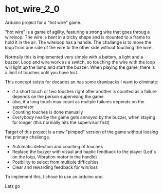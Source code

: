# hot_wire_2_0
Arduino project for a "hot wire" game.

"hot wire" is a game of agility, featuring a strong wire that goes throug a wireloop. The wire is bent in a tricky shape and is mounted to a frame to hold it in the air. The wireloop has a handle.
The challange is to move the loop from one side of the wire to the other side without touching the wire.

Normally this is implemented very simple with a battery, a light and a buzzer. Loop and wire work as a switch, so touching the wire with the loop will light up the lamp and start the buzzer. When playing the game, there is a limit of touches until you have lost. 

This concept exists for decades an has some drawbacks I want to eliminate:

* if a short touch or two touches right after another is counted as a failure depends on the person supervising the game
* also, if a long touch may count as multple failures depends on the supervisor
* Counting touches is done manually
* Everybody nearby the game gets annoyed by the buzzer, when staying for longer (this normally hits the supervisor first)

Target of this project is a new "pimped" version of the game without loosing the primary challenge.

* Automatic detection and counting of touches
* Replace the buzzer with visual and haptic feedback to the player (Led's on the loop, Vibration motor in the handle)
* Posibility to select from multiple difficulties
* Clear and rewarding feedback for win/loss

To implement this, I chose to use an arduino uno.

Lets go

